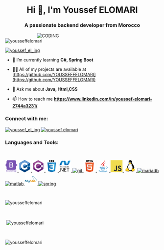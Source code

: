 <h1 align="center">Hi 👋, I'm Youssef ELOMARI</h1>
<h3 align="center">A passionate backend developer from Morocco</h3>
<img align="right" alt="CODING" width="400" src="https://i.pinimg.com/originals/50/83/e0/5083e0a2a7dcaae07c142e8b87036a27.gif">

<p align="left"> <img src="https://komarev.com/ghpvc/?username=yousseffelomari&label=Profile%20views&color=0e75b6&style=flat" alt="yousseffelomari" /> </p>

<p align="left"> <a href="https://twitter.com/youssef_el_ing" target="blank"><img src="https://img.shields.io/twitter/follow/youssef_el_ing?logo=twitter&style=for-the-badge" alt="youssef_el_ing" /></a> </p>

- 🌱 I’m currently learning **C#, Spring Boot**

- 👨‍💻 All of my projects are available at [https://github.com/YOUSSEFFELOMARI](https://github.com/YOUSSEFFELOMARI)

- 💬 Ask me about **Java, Html,CSS**

- 📫 How to reach me **https://www.linkedin.com/in/youssef-elomari-2744a3231/**

<h3 align="left">Connect with me:</h3>
<p align="left">
<a href="https://twitter.com/youssef_el_ing" target="blank"><img align="center" src="https://raw.githubusercontent.com/rahuldkjain/github-profile-readme-generator/master/src/images/icons/Social/twitter.svg" alt="youssef_el_ing" height="30" width="40" /></a>
<a href="https://linkedin.com/in/youssef elomari" target="blank"><img align="center" src="https://raw.githubusercontent.com/rahuldkjain/github-profile-readme-generator/master/src/images/icons/Social/linked-in-alt.svg" alt="youssef elomari" height="30" width="40" /></a>
</p>

<h3 align="left">Languages and Tools:</h3><br>
<p align="left"> <a href="https://getbootstrap.com" target="_blank" rel="noreferrer"> <img src="https://raw.githubusercontent.com/devicons/devicon/master/icons/bootstrap/bootstrap-plain-wordmark.svg" alt="bootstrap" width="40" height="40"/> </a> <a href="https://www.w3schools.com/cpp/" target="_blank" rel="noreferrer"> <img src="https://raw.githubusercontent.com/devicons/devicon/master/icons/cplusplus/cplusplus-original.svg" alt="cplusplus" width="40" height="40"/> </a> <a href="https://www.w3schools.com/cs/" target="_blank" rel="noreferrer"> <img src="https://raw.githubusercontent.com/devicons/devicon/master/icons/csharp/csharp-original.svg" alt="csharp" width="40" height="40"/> </a> <a href="https://www.w3schools.com/css/" target="_blank" rel="noreferrer"> <img src="https://raw.githubusercontent.com/devicons/devicon/master/icons/css3/css3-original-wordmark.svg" alt="css3" width="40" height="40"/> </a> <a href="https://dotnet.microsoft.com/" target="_blank" rel="noreferrer"> <img src="https://raw.githubusercontent.com/devicons/devicon/master/icons/dot-net/dot-net-original-wordmark.svg" alt="dotnet" width="40" height="40"/> </a> <a href="https://git-scm.com/" target="_blank" rel="noreferrer"> <img src="https://www.vectorlogo.zone/logos/git-scm/git-scm-icon.svg" alt="git" width="40" height="40"/> </a> <a href="https://www.w3.org/html/" target="_blank" rel="noreferrer"> <img src="https://raw.githubusercontent.com/devicons/devicon/master/icons/html5/html5-original-wordmark.svg" alt="html5" width="40" height="40"/> </a> <a href="https://www.java.com" target="_blank" rel="noreferrer"> <img src="https://raw.githubusercontent.com/devicons/devicon/master/icons/java/java-original.svg" alt="java" width="40" height="40"/> </a> <a href="https://developer.mozilla.org/en-US/docs/Web/JavaScript" target="_blank" rel="noreferrer"> <img src="https://raw.githubusercontent.com/devicons/devicon/master/icons/javascript/javascript-original.svg" alt="javascript" width="40" height="40"/> </a> <a href="https://www.linux.org/" target="_blank" rel="noreferrer"> <img src="https://raw.githubusercontent.com/devicons/devicon/master/icons/linux/linux-original.svg" alt="linux" width="40" height="40"/> </a> <a href="https://mariadb.org/" target="_blank" rel="noreferrer"> <img src="https://www.vectorlogo.zone/logos/mariadb/mariadb-icon.svg" alt="mariadb" width="40" height="40"/> </a> <a href="https://www.mathworks.com/" target="_blank" rel="noreferrer"> <img src="https://upload.wikimedia.org/wikipedia/commons/2/21/Matlab_Logo.png" alt="matlab" width="40" height="40"/> </a> <a href="https://www.mysql.com/" target="_blank" rel="noreferrer"> <img src="https://raw.githubusercontent.com/devicons/devicon/master/icons/mysql/mysql-original-wordmark.svg" alt="mysql" width="40" height="40"/> </a> <a href="https://spring.io/" target="_blank" rel="noreferrer"> <img src="https://www.vectorlogo.zone/logos/springio/springio-icon.svg" alt="spring" width="40" height="40"/> </a> </p>
<br>
<p><img align="left" src="https://github-readme-stats.vercel.app/api/top-langs?username=yousseffelomari&show_icons=true&locale=en&layout=compact" alt="yousseffelomari" /></p>
<br><br><br>
<p>&nbsp;<img align="center" src="https://github-readme-stats.vercel.app/api?username=yousseffelomari&show_icons=true&locale=en" alt="yousseffelomari" /></p>
<br>
<p><img align="center" src="https://github-readme-streak-stats.herokuapp.com/?user=yousseffelomari&" alt="yousseffelomari" /></p>
